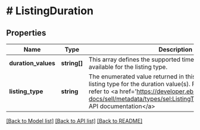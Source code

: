 # # ListingDuration

## Properties

Name | Type | Description | Notes
------------ | ------------- | ------------- | -------------
**duration_values** | **string[]** | This array defines the supported time duration options available for the listing type. | [optional]
**listing_type** | **string** | The enumerated value returned in this field indicates the listing type for the duration value(s). For implementation help, refer to &lt;a href&#x3D;&#39;https://developer.ebay.com/api-docs/sell/metadata/types/sel:ListingTypeEnum&#39;&gt;eBay API documentation&lt;/a&gt; | [optional]

[[Back to Model list]](../../README.md#models) [[Back to API list]](../../README.md#endpoints) [[Back to README]](../../README.md)
